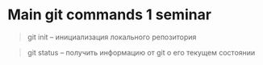 # Main git commands 1 seminar

>git init – инициализация локального репозитория

>git status – получить информацию от git о его текущем состоянии
